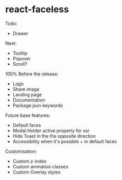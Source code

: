 # react-faceless

Todo:
- Drawer

Next:
- Tooltip
- Popover
- Scroll?

100% Before the release:
- Logo
- Share image
- Landing page
- Documentation
- Package.json keywords

Future base features:
- Default faces
- Modal.Holder active property for ssr
- Hide Toast in the the opposite direction
- Accessibility when it's possible + in default faces

Customisation:
- Custom z-index
- Custom animation classes
- Custom Overlay styles
